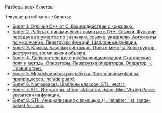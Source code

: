 Разборы всех билетов

Текущие разобранные билеты:
- [Билет 1. Отличия C++ от С. Взаимодействие с консолью.](tickets/01.md)
- [Билет 2. Работа с динамической памятью в С++. Ссылки. Функции, передача аргументов по значению, ссылке, указателю. Аргументы по умолчанию. Перегрузка функций. Шаблонные функции.](tickets/02.md)
- [Билет 3. Классы. Базовый синтаксис. Поля и методы. Конструктор, деструктор, время жизни объекта.](tickets/03.md)
- [Билет 4. Дополнительные способы инициализации. Статические поля и методы. Операторы. Перегрузка операторов. Оператор =. Правила трех.](tickets/04.md)
- [Билет 5. Многофайловая разработка. Заголовочные файлы, препроцессор, include guard.](tickets/05.md)
- [Билет 6. Namespaces. Шаблоны классов. STL. vector.](tickets/06.md)
- [Билет 7. STL. Итераторы. string, std::array. using. Most Vexing Parse, указатели на функции.](tickets/07.md)
- [Билет 8. STL. Инициализация с помощью `{}`, initializer_list, range-based for. auto.](tickets/08.md)